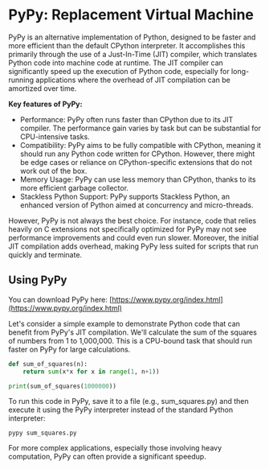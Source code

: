 # PyPy: Replacement Virtual Machine

PyPy is an alternative implementation of Python, designed to be faster and more efficient than the default CPython interpreter. It accomplishes this primarily through the use of a Just-In-Time (JIT) compiler, which translates Python code into machine code at runtime. The JIT compiler can significantly speed up the execution of Python code, especially for long-running applications where the overhead of JIT compilation can be amortized over time.

**Key features of PyPy:**

- Performance: PyPy often runs faster than CPython due to its JIT compiler. The performance gain varies by task but can be substantial for CPU-intensive tasks.
- Compatibility: PyPy aims to be fully compatible with CPython, meaning it should run any Python code written for CPython. However, there might be edge cases or reliance on CPython-specific extensions that do not work out of the box.
- Memory Usage: PyPy can use less memory than CPython, thanks to its more efficient garbage collector.
- Stackless Python Support: PyPy supports Stackless Python, an enhanced version of Python aimed at concurrency and micro-threads.

However, PyPy is not always the best choice. For instance, code that relies heavily on C extensions not specifically optimized for PyPy may not see performance improvements and could even run slower. Moreover, the initial JIT compilation adds overhead, making PyPy less suited for scripts that run quickly and terminate.

## Using PyPy

You can download PyPy here: [https://www.pypy.org/index.html](https://www.pypy.org/index.html)

Let's consider a simple example to demonstrate Python code that can benefit from PyPy's JIT compilation. We'll calculate the sum of the squares of numbers from 1 to 1,000,000. This is a CPU-bound task that should run faster on PyPy for large calculations.

```python
def sum_of_squares(n):
    return sum(x*x for x in range(1, n+1))

print(sum_of_squares(1000000))
```

To run this code in PyPy, save it to a file (e.g., sum_squares.py) and then execute it using the PyPy interpreter instead of the standard Python interpreter:

```shell
pypy sum_squares.py
```

For more complex applications, especially those involving heavy computation, PyPy can often provide a significant speedup.